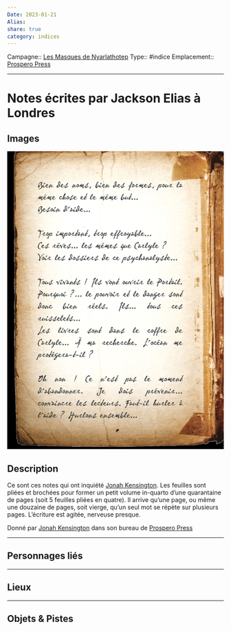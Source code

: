 ```yaml
---
Date: 2023-01-21
Alias:
share: true
category: indices
---
```

Campagne:: [Les Masques de Nyarlathotep](../Les%20Masques%20de%20Nyarlathotep.md)
Type:: #indice
Emplacement:: [Prospero Press](../lieu/Prospero%20Press.md)
***
# Notes écrites par Jackson Elias à Londres

## Images

![notes-ecrites-par-jackson-elias-a-londres.jpg](../images/notes-ecrites-par-jackson-elias-a-londres.jpg)

## Description

Ce sont ces notes qui ont inquiété [Jonah Kensington](../../Jonah%20Kensington.md). Les feuilles sont pliées et brochées pour former un petit volume in-quarto d’une quarantaine de pages (soit 5 feuilles pliées en quatre). Il arrive qu’une page, ou même une douzaine de pages, soit vierge, qu’un seul mot se répète sur plusieurs pages. L’écriture est agitée, nerveuse presque.

Donné par [Jonah Kensington](../../Jonah%20Kensington.md) dans son bureau de [Prospero Press](../lieu/Prospero%20Press.md)
***
## Personnages liés


***
## Lieux

***
## Objets & Pistes

